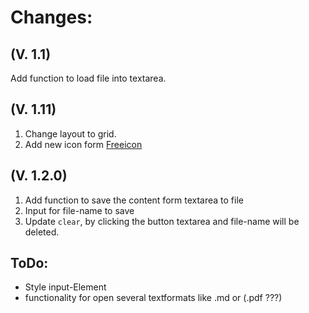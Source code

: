 # Changes:


## (V. 1.1)
Add function to load file into textarea. 

## (V. 1.11)
1. Change layout to grid.
2. Add new icon form [Freeicon](https://www.flaticon.com/premium-icon/text-to-speech_5803608?term=text%20to%20speech&related_id=5803608)

## (V. 1.2.0)
1. Add function to save the content form textarea to file
2. Input for file-name to save
3. Update `clear`, by clicking the button textarea and file-name will be deleted.
   

## ToDo:

 - Style input-Element
 - functionality for open several textformats like .md or (.pdf ???)